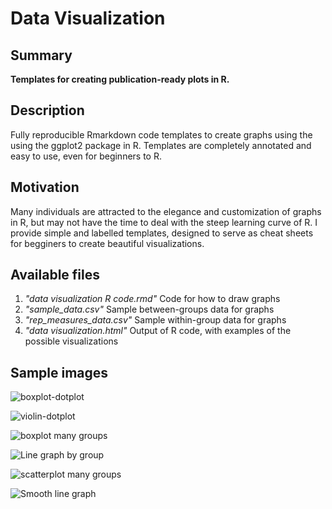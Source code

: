 # Data Visualization

## Summary
<b> Templates for creating publication-ready plots in R. </b>

## Description
Fully reproducible Rmarkdown code templates to create graphs using the using the ggplot2 package in R.
Templates are completely annotated and easy to use, even for beginners to R. 

## Motivation ##
Many individuals are attracted to the elegance and customization of graphs in R, but may not have the time to deal with the steep learning curve of R.
I provide simple and labelled templates, designed to serve as cheat sheets for begginers to create beautiful visualizations.

## Available files ##
1. <i> "data visualization R code.rmd" </i> Code for how to draw graphs
2. <i> "sample_data.csv" </i> Sample between-groups data for graphs
3. <i> "rep_measures_data.csv" </i> Sample within-group data for graphs
4. <i> "data visualization.html" </i> Output of R code, with examples of the possible visualizations

## Sample images ##

![boxplot-dotplot](https://user-images.githubusercontent.com/53012859/110857907-687ab480-8287-11eb-97e7-d6aee6ed91cd.jpeg)

![violin-dotplot](https://user-images.githubusercontent.com/53012859/110858016-9102ae80-8287-11eb-8f7f-8ae3b035c23a.jpeg)

![boxplot many groups](https://user-images.githubusercontent.com/53012859/110858029-9829bc80-8287-11eb-967f-d9b793f5999c.jpeg)

![Line graph by group](https://user-images.githubusercontent.com/53012859/110858047-9cee7080-8287-11eb-8fae-bf79bcdb35f8.jpeg)

![scatterplot many groups](https://user-images.githubusercontent.com/53012859/110858078-a546ab80-8287-11eb-8c7d-9caf47254cb2.jpeg)

![Smooth line graph](https://user-images.githubusercontent.com/53012859/110858090-a8da3280-8287-11eb-9b21-3affdbb5e7d2.jpeg)







